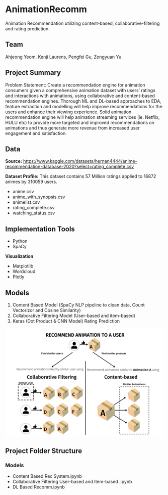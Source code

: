 # AnimationRecomm
Animation Recommendation utilizing content-based, collaborative-filtering and rating prediction. 

## Team
Ahjeong Yeom, Kenji Laurens, Pengfei Gu, Zongyuan Yu

## Project Summary
Problem Statement: Create a recommendation engine for animation consumers given a comprehensive animation dataset with users’ ratings and interactions with animations, using collaborative and content-based recommendation engines. Thorough ML and DL-based approaches to EDA, feature extraction and modelling will help improve recommendations for the users and enhance their viewing experience. Solid animation recommendation engine will help animation streaming services (ie. Netflix, HULU etc) to provide more targeted and improved recommendations on animations and thus generate more revenue from increased user engagement and satisfaction. 

## Data 
**Source:**  https://www.kaggle.com/datasets/hernan4444/anime-recommendation-database-2020?select=rating_complete.csv

**Dataset Profile:** This dataset contains 57 Million ratings applied to 16872 animes by 310059 users.
- anime.csv
- anime_with_synopsis.csv
- animelist.csv
- rating_complete.csv
- watching_status.csv

## Implementation Tools
- Python
- SpaCy

**Visualization**
- Matplotlib
- Wordcloud
- Plotly


## Models
1. Content Based Model (SpaCy NLP pipeline to clean data, Count Vectorizor and Cosine Similarity)
2. Collaborative Filtering Model (User-based and item-based)
3. Keras (Dot Product & CNN Model) Rating Prediction 

![image](Models.png)

## Project Folder Structure
### Models
- Content Based Rec System.ipynb 
- Collaborative Filtering User-based and Item-based .ipynb
- DL Based Recomm.ipynb
